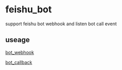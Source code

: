 # feishu_bot

support feishu bot webhook and listen bot call event

## useage
[bot_webhook](https://github.com/ikapta/feishu_bot/blob/main/bot/bot_test.go)

[bot_callback](https://github.com/ikapta/feishu_bot/blob/main/main.go)
